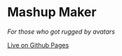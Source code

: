 # Mashup Maker

*For those who got rugged by avatars*

[Live on Github Pages](https://tip2663.github.io/mashrug/)
